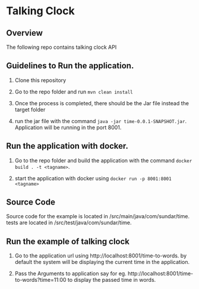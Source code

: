 # Talking Clock

## Overview
The following repo contains talking clock API

## Guidelines to Run the application.


1. Clone this repository

2. Go to the repo folder and run ```mvn clean install```

3. Once the process is completed, there should be the Jar file instead the target folder

4. run the jar file with the command ```java -jar time-0.0.1-SNAPSHOT.jar```. Application will be running in the port 8001.

## Run the application with docker.

1. Go to the repo folder and build the application with the command ```docker build . -t <tagname>```.

2. start the application with docker using ```docker run -p 8001:8001 <tagname>```


## Source Code

Source code for the example is located in /src/main/java/com/sundar/time. 
tests are located in /src/test/java/com/sundar/time.

## Run the example of talking clock


1. Go to the application url using http://localhost:8001/time-to-words. by default the system will be displaying the current time in the application.

2. Pass the Arguments to application say for eg. http://localhost:8001/time-to-words?time=11:00 to display the passed time in words.


